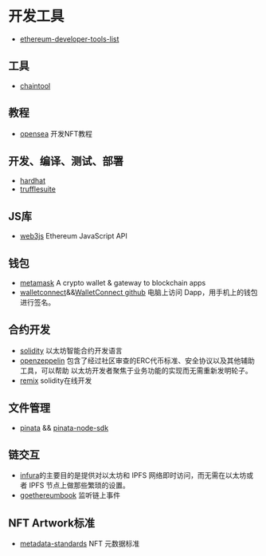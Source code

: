 # 开发工具

- [ethereum-developer-tools-list](https://github.com/ConsenSys/ethereum-developer-tools-list)

## 工具
- [chaintool](https://chaintool.tech/)

## 教程

- [opensea](https://docs.opensea.io/) 开发NFT教程

## 开发、编译、测试、部署

- [hardhat](https://hardhat.org/)
- [trufflesuite](https://trufflesuite.com/)


## JS库

- [web3js](https://web3js.readthedocs.io/) Ethereum JavaScript API

## 钱包

- [metamask](https://metamask.io/) A crypto wallet & gateway to blockchain apps
- [walletconnect](https://docs.walletconnect.com/)&&[WalletConnect github](https://github.com/WalletConnect) 电脑上访问 Dapp，用手机上的钱包进行签名。

## 合约开发

- [solidity](https://docs.soliditylang.org) 以太坊智能合约开发语言
- [openzeppelin](https://openzeppelin.com/) 包含了经过社区审查的ERC代币标准、安全协议以及其他辅助工具，可以帮助 以太坊开发者聚焦于业务功能的实现而无需重新发明轮子。
- [remix](https://remix.ethereum.org/) solidity在线开发


## 文件管理

- [pinata](https://docs.pinata.cloud/) && [pinata-node-sdk](https://docs.pinata.cloud/pinata-node-sdk)

## 链交互

- [infura](https://infura.io/)的主要目的是提供对以太坊和 IPFS 网络即时访问，而无需在以太坊或者 IPFS 节点上做那些繁琐的设置。
- [goethereumbook](https://goethereumbook.org/en/events/) 监听链上事件

## NFT Artwork标准

- [metadata-standards](https://docs.opensea.io/docs/metadata-standards) NFT 元数据标准
